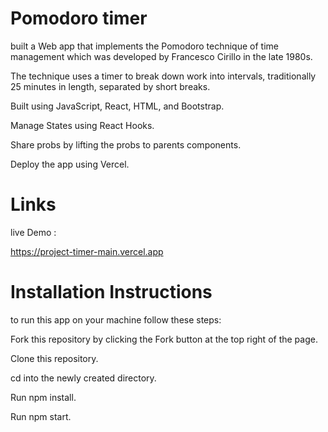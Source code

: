 # Pomodoro timer
built a Web app that implements the Pomodoro technique of time management which was developed by Francesco Cirillo in the late 1980s.

The technique uses a timer to break down work into intervals, traditionally 25 minutes in length, separated by short breaks.

Built using JavaScript, React, HTML, and Bootstrap.

Manage States using React Hooks.

Share probs by lifting the probs to parents components.

Deploy the app using Vercel.
# Links 

live Demo : 

https://project-timer-main.vercel.app


# Installation Instructions

to run this app on your machine follow these steps: 

Fork this repository by clicking the Fork button at the top right of the page.

Clone this repository.

cd into the newly created directory.

Run npm install.

Run npm start.
